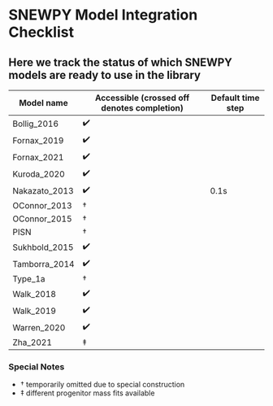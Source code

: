# SNEWPY Model Integration Checklist
## Here we track the status of which SNEWPY models are ready to use in the library

| Model name    | Accessible (crossed off denotes completion) | Default time step |
| ----------    | --------- | ------|
| Bollig_2016   | ✔️ |
| Fornax_2019   | ✔️ |
| Fornax_2021   | ✔️ |
| Kuroda_2020   | ✔️ |
| Nakazato_2013 | ✔️ | 0.1s |
| OConnor_2013  |  †   |
| OConnor_2015  |  †   |
| PISN          |  †   |
| Sukhbold_2015 | ✔️ |
| Tamborra_2014 | ✔️ |
| Type_1a       |  †   |
| Walk_2018     | ✔️ |
| Walk_2019     | ✔️ |
| Warren_2020   | ✔️ |
| Zha_2021      |  ‡ |

### Special Notes
- † temporarily omitted due to special construction
- ‡ different progenitor mass fits available

